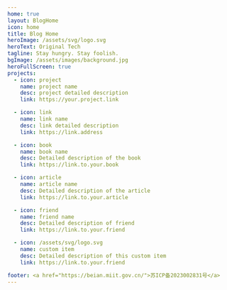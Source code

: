 ```yaml
---
home: true
layout: BlogHome
icon: home
title: Blog Home
heroImage: /assets/svg/logo.svg
heroText: Original Tech
tagline: Stay hungry. Stay foolish.
bgImage: /assets/images/background.jpg
heroFullScreen: true
projects:
  - icon: project
    name: project name
    desc: project detailed description
    link: https://your.project.link

  - icon: link
    name: link name
    desc: link detailed description
    link: https://link.address

  - icon: book
    name: book name
    desc: Detailed description of the book
    link: https://link.to.your.book

  - icon: article
    name: article name
    desc: Detailed description of the article
    link: https://link.to.your.article

  - icon: friend
    name: friend name
    desc: Detailed description of friend
    link: https://link.to.your.friend

  - icon: /assets/svg/logo.svg
    name: custom item
    desc: Detailed description of this custom item
    link: https://link.to.your.friend

footer: <a href="https://beian.miit.gov.cn/">苏ICP备2023002831号</a>
---
```


<!-- This is a blog home page demo.

To use this layout, you should set both `layout: BlogHome` and `home: true` in the page front matter.

For related configuration docs, please see [blog homepage](https://theme-hope.vuejs.press/guide/blog/home/). -->

